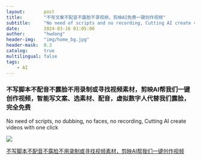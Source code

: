 ```yaml
---
layout:       post
title:        "不写文案不配音不露脸不录视频，剪映AI免费一键创作视频"
subtitle:     "No need of scripts and no recording, Cutting AI create videos with one click."
date:         2024-03-16 01:05:00
author:       "hwdong"
header-img:   "img/home_bg.jpg"
header-mask:  0.3
catalog:      true
multilingual: false
tags:
    - AI
--- 
```


### 不写脚本不配音不露脸不用录制或寻找视频素材，剪映AI帮我们一键创作视频，智能写文案、选素材、配音，虚拟数字人代替我们露脸，完全免费

No need of scripts, no dubbing, no faces, no recording, Cutting AI create videos with one click

![](https://hwdong-net.github.io/yt_imgs/digitalman.jpg)

[不写脚本不配音不露脸不用录制或寻找视频素材，剪映AI帮我们一键创作视频](https://youtu.be/7yE7KYiddxw)
